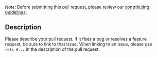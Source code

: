 *Note*: Before submitting this pull request, please review our [contributing guidelines](https://www.django-rest-framework.org/community/contributing/#pull-requests).

## Description

Please describe your pull request. If it fixes a bug or resolves a feature request, be sure to link to that issue. When linking to an issue, please use `refs #...` in the description of the pull request.
